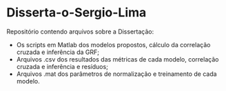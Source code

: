 # Disserta-o-Sergio-Lima
Repositório contendo arquivos sobre a Dissertação:
- Os scripts em Matlab dos modelos propostos, cálculo da correlação cruzada e inferência da GRF;
- Arquivos .csv dos resultados das métricas de cada modelo, correlação cruzada e inferência e resíduos;
- Arquivos .mat dos parâmetros de normalização e treinamento de cada modelo.
